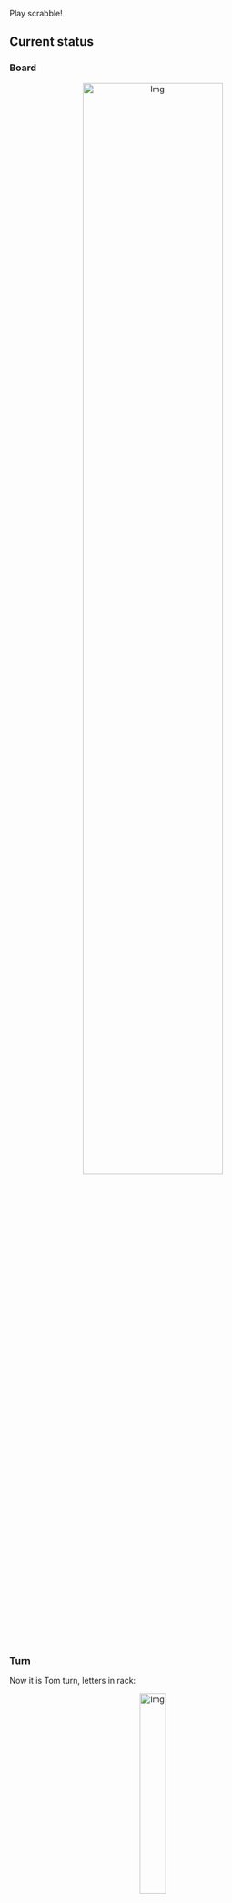 
Play scrabble!
## Current status
### Board
<p align="center">
<img src="https://raw.githubusercontent.com/radosz99/radosz99/main/board.png" width=70% alt="Img"/>
    </p>
    
### Turn
Now it is Tom turn, letters in rack:
<p align="center">
<img src="https://raw.githubusercontent.com/radosz99/radosz99/main/rack.png" width=30% alt="Img"/>
</p>

### Game score
| Id | Player name | Points |
  | - | - | - |  
|0 | Tom | 111
|1 | Jerry | 56
## Make the move
Make the move and insert the letters by creating an [issue](https://github.com/radosz99/radosz99/issues/new?title=scrabble%7Cmove%7C7%3AA%3ARIDE&body=Just+push+%27Submit+new+issue%27+or+update+with+your+move.) according to the rules or...

## Possibly best moves  
Are you sure? :smiling_imp: :smiling_imp: :smiling_imp:
<details>
  <summary>Spoiler warning!</summary>
  
  | Id | Move | Issue link | Points |
  | - | - | - | - |  
|1| 9:B:frigger | [scrabble&#124;move&#124;9:B:frigger](https://github.com/radosz99/radosz99/issues/new?title=scrabble%7Cmove%7C9%3AB%3Afrigger&body=Just+push+%27Submit+new+issue%27+or+update+with+your+move.) | 24 
|2| 9:B:fuggier | [scrabble&#124;move&#124;9:B:fuggier](https://github.com/radosz99/radosz99/issues/new?title=scrabble%7Cmove%7C9%3AB%3Afuggier&body=Just+push+%27Submit+new+issue%27+or+update+with+your+move.) | 22 
|3| 9:B:figurer | [scrabble&#124;move&#124;9:B:figurer](https://github.com/radosz99/radosz99/issues/new?title=scrabble%7Cmove%7C9%3AB%3Afigurer&body=Just+push+%27Submit+new+issue%27+or+update+with+your+move.) | 21 
|4| 4:C:ireful | [scrabble&#124;move&#124;4:C:ireful](https://github.com/radosz99/radosz99/issues/new?title=scrabble%7Cmove%7C4%3AC%3Aireful&body=Just+push+%27Submit+new+issue%27+or+update+with+your+move.) | 18 
|5| 4:E:fugle | [scrabble&#124;move&#124;4:E:fugle](https://github.com/radosz99/radosz99/issues/new?title=scrabble%7Cmove%7C4%3AE%3Afugle&body=Just+push+%27Submit+new+issue%27+or+update+with+your+move.) | 18 
|6| 4:E:rifle | [scrabble&#124;move&#124;4:E:rifle](https://github.com/radosz99/radosz99/issues/new?title=scrabble%7Cmove%7C4%3AE%3Arifle&body=Just+push+%27Submit+new+issue%27+or+update+with+your+move.) | 16 
|7| 9:D:rifer | [scrabble&#124;move&#124;9:D:rifer](https://github.com/radosz99/radosz99/issues/new?title=scrabble%7Cmove%7C9%3AD%3Arifer&body=Just+push+%27Submit+new+issue%27+or+update+with+your+move.) | 16 
|8| 4:D:gurgle | [scrabble&#124;move&#124;4:D:gurgle](https://github.com/radosz99/radosz99/issues/new?title=scrabble%7Cmove%7C4%3AD%3Agurgle&body=Just+push+%27Submit+new+issue%27+or+update+with+your+move.) | 16 
|9| 9:F:fire | [scrabble&#124;move&#124;9:F:fire](https://github.com/radosz99/radosz99/issues/new?title=scrabble%7Cmove%7C9%3AF%3Afire&body=Just+push+%27Submit+new+issue%27+or+update+with+your+move.) | 15 
|10| 9:F:furr | [scrabble&#124;move&#124;9:F:furr](https://github.com/radosz99/radosz99/issues/new?title=scrabble%7Cmove%7C9%3AF%3Afurr&body=Just+push+%27Submit+new+issue%27+or+update+with+your+move.) | 15 
</details>
    
## Latest moves

| Id | Type | Move / Letters to replace | Created words / New letters | Date | Points | Player | Who |
| - | - | - | - | - | - | - | - |
|5| INSERT | H:4:limmer | ['LIMMER'] | 11/27/2022, 00:31:41 | 10 | Jerry | [radosz99](github.com/radosz99) |
|4| INSERT | O:3:ycond | ['YCOND'] | 11/27/2022, 00:30:37 | 45 | Tom | [radosz99](github.com/radosz99) |
|3| INSERT | 4:K:topic | ['TOPIC'] | 11/27/2022, 00:29:48 | 18 | Jerry | [radosz99](github.com/radosz99) |
|2| INSERT | L:3:zooey | ['ZOOEY'] | 11/27/2022, 00:29:08 | 34 | Tom | [radosz99](github.com/radosz99) |
|1| INSERT | J:5:jedi | ['JEDI'] | 11/27/2022, 00:27:22 | 28 | Jerry | [radosz99](github.com/radosz99) |
|0| INSERT | 7:H:middy | ['MIDDY'] | 11/27/2022, 00:24:54 | 32 | Tom | [radosz99](github.com/radosz99) |